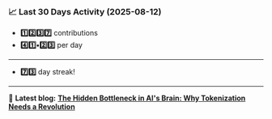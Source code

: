<!--START_STATS-->
### 📈 Last 30 Days Activity (2025-08-12)  
- **1️⃣2️⃣3️⃣7️⃣** contributions  
- **4️⃣1️⃣•2️⃣3️⃣** per day
---
- **7️⃣3️⃣** day streak!
---
📝 **Latest blog:** [**The Hidden Bottleneck in AI's Brain: Why Tokenization Needs a Revolution**](https://andriak.com/blog/tokenization-revolution)
<!--END_STATS-->
